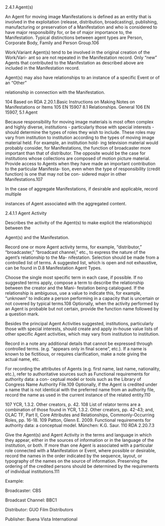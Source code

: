 2.4.1 Agent(s)

An  Agent  for  moving  image  Manifestations  is  defined  as  an  entity  that  is  involved
in  the  exploitation  (release,  distribution,  broadcasting),  publishing,  manufacturing  or
preservation of a Manifestation and who is considered to have major responsibility for, or
be of major importance to, the Manifestation. Typical distinctions between agent types
are Person, Corporate Body, Family and Person Group.106

Work/Variant Agent(s) tend to be involved in the original creation of the Work/Vari-
ant so are not repeated in the Manifestation record. Only “new” Agents that contributed
to the Manifestation as described above are included in the Manifestation record.

Agent(s) may also have relationships to an instance of a specific Event or of an “Other”

relationship in connection with the Manifestation.

104  Based on RDA 2.20.1.Basic Instructions on Making Notes on Manifestations or Items
105  EN 15907 8.1 Relationships. General
106  EN 15907, 5.1 Agent



Because responsibility for moving image materials is most often complex and highly
diverse,  institutions  -  particularly  those  with  special  interests  -  should  determine  the
types of roles they wish to include. These roles may vary from institution to institution
according to the types of moving image material held. For example, an institution hold-
ing  television  material  would  probably  consider,  for  Manifestations,  the  function  of
broadcaster more important than that of distributor. The opposite would be the case for
institutions whose collections are composed of motion picture material. Provide access
to Agents when they have made an important contribution to the particular Manifesta-
tion, even when the type of responsibility (credit function) is one that may not be con-
sidered major in other Manifestations.107

In the case of aggregate Manifestations, if desirable and applicable, record multiple

instances of Agent associated with the aggregated content.

2.4.1.1 Agent Activity

Describes the activity of the Agent(s) to make explicit the relationship(s) between the

Agent(s) and the Manifestation.

Record one or more Agent activity terms, for example, “distributor,” “broadcaster,”
“broadcast channel,” etc., to express the nature of the agent’s relationship to the Ma-
nifestation. Selection should be made from a controlled list of terms. A suggested list,
which is open and not exhaustive, can be found in D.8 Manifestation Agent Types.

Choose the single most specific term in each case, if possible. If no suggested terms
apply, compose a term to describe the relationship between the creator and the Mani-
festation being catalogued. If the relationship is ambiguous, use a value to indicate this,
for example, “unknown” to indicate a person performing in a capacity that is uncertain
or not covered by typical terms.108 Optionally, when the activity performed by an Agent is
probable but not certain, provide the function name followed by a question mark.

Besides the principal Agent Activities suggested, institutions, particularly those with
special  interests,  should  create  and  apply  in-house  value  lists  of  other  specific  Agent
activities, which may vary from institution to institution.

Record in a note any additional details that cannot be expressed through controlled
terms. (e.g. “appears only in final scene”, etc.). If a name is known to be fictitious, or
requires clarification, make a note giving the actual name, etc.

For recording the attributes of Agents (e.g. first name, last name, nationality, etc.),
refer to authoritative sources such as Functional requirements for authority data: a con-
ceptual model or tools such as the Library of Congress Name Authority File.109 Optionally,
if the Agent is credited under a name that is not identical with the preferred name from
an authority file, record the name as used in the current instance of the related entity.110

107  YCR, 1.3.2. Other creators, p. 42.
108  List of relator terms are a combination of those found in YCR, 1.3.2. Other creators, pp. 42-43; and, OLAC
TF, Part II, Core Attributes and Relationships, Commonly-Occurring Roles, pp. 16-18.
109  Patton, Glenn E. 2009. Functional requirements for authority data: a conceptual model. München: K.G. Saur.
110  RDA 2.20.7.3



Give the Agent(s) and Agent Activity in the terms and language in which they appear,
either in the sources of information or in the language of the institution, or both. If more
than one Agent is associated with a particular role connected with a Manifestation or Event,
where possible or desirable, record the names in the order indicated by the sequence, layout,
or typography of the names on the source of information. Preserving the ordering of the
credited persons should be determined by the requirements of individual institutions.111

Example:

Broadcaster: CBS

Broadcast Channel: BBC1

Distributor: GUO Film Distributors

Publisher: Buena Vista International
